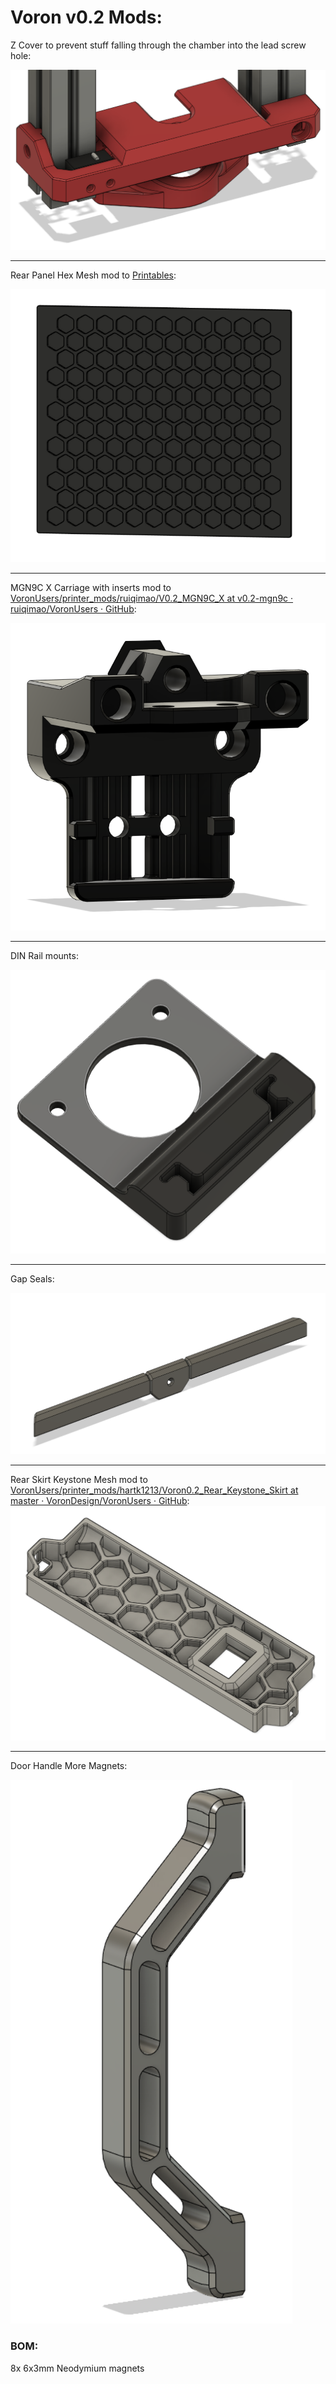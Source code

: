 # Voron v0.2 Mods:

Z Cover to prevent stuff falling through the chamber into the lead screw hole:

![Z Cover](images/[a]_Z_Cover.png)

---

Rear Panel Hex Mesh mod to [Printables](https://www.printables.com/model/153997-voron-v01-rear-panel-with-better-cooling):

![](images/Rear_Panel_Hex_Mesh.png)

---

MGN9C X Carriage with inserts mod to [VoronUsers/printer_mods/ruiqimao/V0.2_MGN9C_X at v0.2-mgn9c · ruiqimao/VoronUsers · GitHub](https://github.com/ruiqimao/VoronUsers/tree/v0.2-mgn9c/printer_mods/ruiqimao/V0.2_MGN9C_X):

![](images/MGN9C_X_Carriage_Inserts.png)

---

DIN Rail mounts:

![](images/DIN_Rail_Mount_x2.png)

---

Gap Seals:

![Gap Seals](images/Gap_Seal.png)

---

Rear Skirt Keystone Mesh mod to   [VoronUsers/printer_mods/hartk1213/Voron0.2_Rear_Keystone_Skirt at master · VoronDesign/VoronUsers · GitHub](https://github.com/VoronDesign/VoronUsers/tree/master/printer_mods/hartk1213/Voron0.2_Rear_Keystone_Skirt):
![](images/Rear_Skirt_Keystone_Mesh.png)

---

Door Handle More Magnets:

![](images/doorhandle.png)

### BOM:

8x 6x3mm Neodymium magnets
